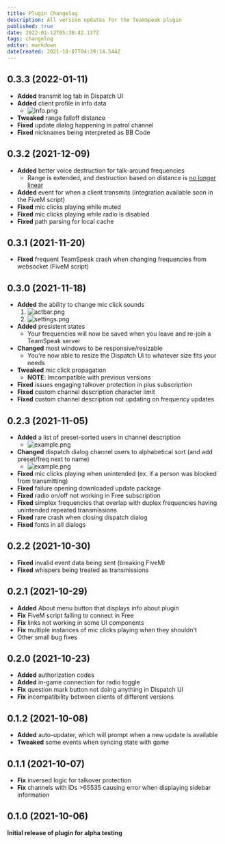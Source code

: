 ```yaml
---
title: Plugin Changelog
description: All version updates for the TeamSpeak plugin
published: true
date: 2022-01-12T05:38:42.137Z
tags: changelog
editor: markdown
dateCreated: 2021-10-07T04:39:14.544Z
---
```


## 0.3.3 (2022-01-11)

* **Added** transmit log tab in Dispatch UI
* **Added** client profile in info data
  * ![info.png](https://i.imgur.com/aW0yogr.png)
* **Tweaked** range falloff distance
* **Fixed** update dialog happening in patrol channel
* **Fixed** nicknames being interpreted as BB Code

## 0.3.2 (2021-12-09)

* **Added** better voice destruction for talk-around frequencies
  * Range is extended, and destruction based on distance is [no longer linear](https://i.imgur.com/XYtrelf.png)
* **Added** event for when a client transmits (integration available soon in the FiveM script)
* **Fixed** mic clicks playing while muted
* **Fixed** mic clicks playing while radio is disabled
* **Fixed** path parsing for local cache

## 0.3.1 (2021-11-20)

* **Fixed** frequent TeamSpeak crash when changing frequencies from websocket (FiveM script)

## 0.3.0 (2021-11-18)

* **Added** the ability to change mic click sounds
  1. ![actbar.png](https://i.imgur.com/z2u3Vox.png)
  2. ![settings.png](https://i.imgur.com/fWPQZDn.png)
* **Added** presistent states
  * Your frequencies will now be saved when you leave and re-join a TeamSpeak server
* **Changed** most windows to be responsive/resizable
	* You're now able to resize the Dispatch UI to whatever size fits your needs
* **Tweaked** mic click propagation
  * **NOTE**: Imcompatible with previous versions
* **Fixed** issues engaging talkover protection in plus subscription
* **Fixed** custom channel description character limit
* **Fixed** custom channel description not updating on frequency updates

## 0.2.3 (2021-11-05)

* **Added** a list of preset-sorted users in channel description
  * ![example.png](https://i.imgur.com/Xlnjy04.png)
* **Changed** dispatch dialog channel users to alphabetical sort (and add preset/freq next to name)
  * ![example.png](https://i.imgur.com/KEG6akK.png)
* **Fixed** mic clicks playing when unintended (ex. if a person was blocked from transmitting)
* **Fixed** failure opening downloaded update package
* **Fixed** radio on/off not working in Free subscription
* **Fixed** simplex frequencies that overlap with duplex frequencies having unintended repeated transmissions
* **Fixed** rare crash when closing dispatch dialog
* **Fixed** fonts in all dialogs

## 0.2.2 (2021-10-30)

* **Fixed** invalid event data being sent (breaking FiveM)
* **Fixed** whispers being treated as transmissions

## 0.2.1 (2021-10-29)

* **Added** About menu button that displays info about plugin
* **Fix** FiveM script failing to connect in Free
* **Fix** links not working in some UI components
* **Fix** multiple instances of mic clicks playing when they shouldn't
* Other small bug fixes

## 0.2.0 (2021-10-23)

* **Added** authorization codes
* **Added** in-game connection for radio toggle
* **Fix** question mark button not doing anything in Dispatch UI
* **Fix** incompatibility between clients of different versions

## 0.1.2 (2021-10-08)

* **Added** auto-updater, which will prompt when a new update is available
* **Tweaked** some events when syncing state with game

## 0.1.1 (2021-10-07)

* **Fix** inversed logic for talkover protection
* **Fix** channels with IDs >65535 causing error when displaying sidebar information

## 0.1.0 (2021-10-06)

**Initial release of plugin for alpha testing**
